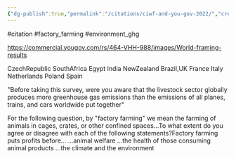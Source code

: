 ```yaml
---
{"dg-publish":true,"permalink":"/citations/ciwf-and-you-gov-2022/","created":"2025-10-23T17:42:45.034+01:00","updated":"2025-10-23T18:06:08.812+01:00"}
---
```


#citation #factory_farming #environment_ghg 

https://commercial.yougov.com/rs/464-VHH-988/images/World-framing-results

CzechRepublic SouthAfrica Egypt India NewZealand Brazil,UK France Italy Netherlands Poland Spain

"Before taking this survey, were you aware that the
livestock sector globally produces more greenhouse gas
emissions than the emissions of all planes, trains, and
cars worldwide put together"

For the following question, by "factory farming" we mean
the farming of animals in cages, crates, or other confined
spaces...To what extent do you agree or disagree with each
of the following statements?Factory farming puts profits
before...
...animal welfare
...the health of those consuming animal products
...the climate and the environment